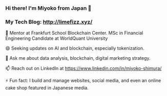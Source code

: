 ### Hi there! I'm Miyoko from Japan 👋
### My Tech Blog: http://limefizz.xyz/

🔭 Mentor at Frankfurt School Blockchain Center. MSc in Financial Engineering Candidate at WorldQuant University

😄 Seeking updates on AI and blockchain, especially tokenization.

💬 Ask me about data analysis, blockchain, digital marketing strategy.

📫 Reach out on LinkedIn at https://www.linkedin.com/in/miyoko-shimura/

⚡ Fun fact: I build and manage websites, social media, and even an online cake shop featured in Japanese media.
